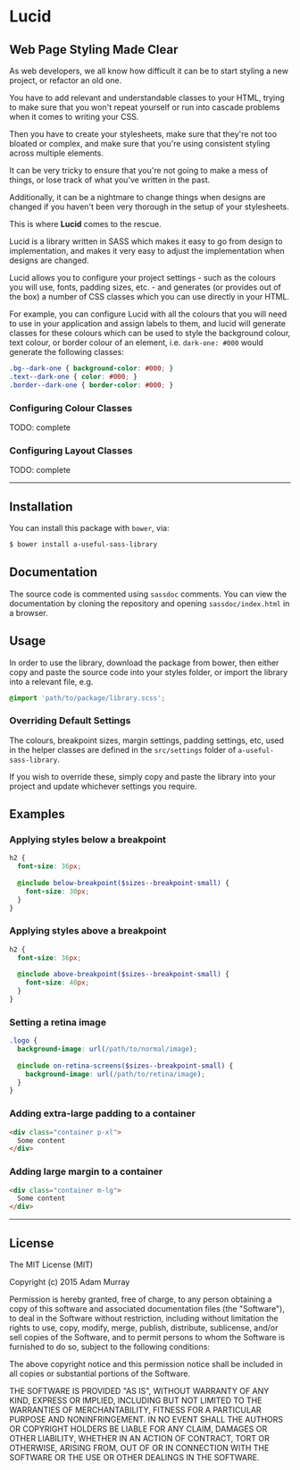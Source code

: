 # Lucid
## Web Page Styling Made Clear

As web developers, we all know how difficult it can be to start styling a new project, or refactor an old one.

You have to add relevant and understandable classes to your HTML, trying to make sure that you won't repeat yourself
or run into cascade problems when it comes to writing your CSS.

Then you have to create your stylesheets, make sure that they're not too bloated or complex, and make sure
that you're using consistent styling across multiple elements.

It can be very tricky to ensure that you're not going to make a mess of things, or lose track of what you've written
in the past.

Additionally, it can be a nightmare to change things when designs are changed if you haven't been very thorough
in the setup of your stylesheets.

This is where **Lucid** comes to the rescue.

Lucid is a library written in SASS which makes it easy to go from design to implementation, and makes it
very easy to adjust the implementation when designs are changed.

Lucid allows you to configure your project settings - such as the colours you will use, fonts, padding sizes, etc. - and
generates (or provides out of the box) a number of CSS classes which you can use directly in your HTML.

For example, you can configure Lucid with all the colours that you will need to use in your application and assign
labels to them, and lucid will generate classes for these colours which can be used to style the background colour,
text colour, or border colour of an element, i.e. `dark-one: #000` would generate the following classes:

```scss
.bg--dark-one { background-color: #000; }
.text--dark-one { color: #000; }
.border--dark-one { border-color: #000; }
```

### Configuring Colour Classes

TODO: complete

### Configuring Layout Classes

TODO: complete

-----

## Installation
You can install this package with `bower`, via:

```bash
$ bower install a-useful-sass-library
```

## Documentation
The source code is commented using `sassdoc` comments. You can view the documentation by cloning
the repository and opening `sassdoc/index.html` in a browser.

## Usage
In order to use the library, download the package from bower, then either copy and
paste the source code into your styles folder, or import the library into a relevant file,
e.g.

```scss
@import 'path/to/package/library.scss';
```

### Overriding Default Settings
The colours, breakpoint sizes, margin settings, padding settings, etc, used in the helper
classes are defined in the `src/settings` folder of `a-useful-sass-library`.

If you wish to override these, simply copy and paste the library into your project and update
whichever settings you require.

## Examples

### Applying styles below a breakpoint
```scss
h2 {
  font-size: 36px;
  
  @include below-breakpoint($sizes--breakpoint-small) {
    font-size: 30px;
  }
}
```

### Applying styles above a breakpoint
```scss
h2 {
  font-size: 36px;
  
  @include above-breakpoint($sizes--breakpoint-small) {
    font-size: 40px;
  }
}
```

### Setting a retina image
```scss
.logo {
  background-image: url(/path/to/normal/image);
  
  @include on-retina-screens($sizes--breakpoint-small) {
    background-image: url(/path/to/retina/image);
  }
}
```

### Adding extra-large padding to a container
```html
<div class="container p-xl">
  Some content
</div>
```

### Adding large margin to a container
```html
<div class="container m-lg">
  Some content
</div>
```

-------

## License
The MIT License (MIT)

Copyright (c) 2015 Adam Murray

Permission is hereby granted, free of charge, to any person obtaining a copy
of this software and associated documentation files (the "Software"), to deal
in the Software without restriction, including without limitation the rights
to use, copy, modify, merge, publish, distribute, sublicense, and/or sell
copies of the Software, and to permit persons to whom the Software is
furnished to do so, subject to the following conditions:

The above copyright notice and this permission notice shall be included in all
copies or substantial portions of the Software.

THE SOFTWARE IS PROVIDED "AS IS", WITHOUT WARRANTY OF ANY KIND, EXPRESS OR
IMPLIED, INCLUDING BUT NOT LIMITED TO THE WARRANTIES OF MERCHANTABILITY,
FITNESS FOR A PARTICULAR PURPOSE AND NONINFRINGEMENT. IN NO EVENT SHALL THE
AUTHORS OR COPYRIGHT HOLDERS BE LIABLE FOR ANY CLAIM, DAMAGES OR OTHER
LIABILITY, WHETHER IN AN ACTION OF CONTRACT, TORT OR OTHERWISE, ARISING FROM,
OUT OF OR IN CONNECTION WITH THE SOFTWARE OR THE USE OR OTHER DEALINGS IN THE
SOFTWARE.
